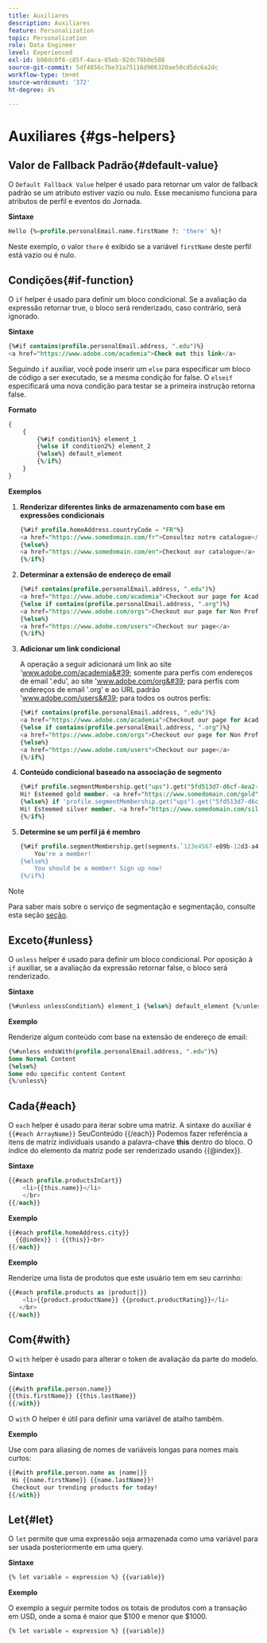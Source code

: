 ```yaml
---
title: Auxiliares
description: Auxiliares
feature: Personalization
topic: Personalization
role: Data Engineer
level: Experienced
exl-id: b08dc0f8-c85f-4aca-85eb-92dc76b0e588
source-git-commit: 5df4856c7be31a75116d906320ae50cd5dc6a2dc
workflow-type: tm+mt
source-wordcount: '372'
ht-degree: 4%

---
```


# Auxiliares {#gs-helpers}

## Valor de Fallback Padrão{#default-value}

O `Default Fallback Value` helper é usado para retornar um valor de fallback padrão se um atributo estiver vazio ou nulo. Esse mecanismo funciona para atributos de perfil e eventos do Jornada.

**Sintaxe**

```sql
Hello {%=profile.personalEmail.name.firstName ?: 'there' %}!
```

Neste exemplo, o valor `there` é exibido se a variável `firstName` deste perfil está vazio ou é nulo.

## Condições{#if-function}

O `if` helper é usado para definir um bloco condicional.
Se a avaliação da expressão retornar true, o bloco será renderizado, caso contrário, será ignorado.

**Sintaxe**

```sql
{%#if contains(profile.personalEmail.address, ".edu")%}
<a href="https://www.adobe.com/academia">Check out this link</a>
```

Seguindo `if` auxiliar, você pode inserir um `else` para especificar um bloco de código a ser executado, se a mesma condição for false.
O `elseif` especificará uma nova condição para testar se a primeira instrução retorna false.


**Formato**

```sql
{
    {
        {%#if condition1%} element_1 
        {%else if condition2%} element_2 
        {%else%} default_element 
        {%/if%}
    }
}
```

**Exemplos**

1. **Renderizar diferentes links de armazenamento com base em expressões condicionais**

   ```sql
   {%#if profile.homeAddress.countryCode = "FR"%}
   <a href="https://www.somedomain.com/fr">Consultez notre catalogue</a>
   {%else%}
   <a href="https://www.somedomain.com/en">Checkout our catalogue</a>
   {%/if%}
   ```

1. **Determinar a extensão de endereço de email**

   ```sql
   {%#if contains(profile.personalEmail.address, ".edu")%}
   <a href="https://www.adobe.com/academia">Checkout our page for Academia personals</a>
   {%else if contains(profile.personalEmail.address, ".org")%}
   <a href="https://www.adobe.com/orgs">Checkout our page for Non Profits</a>
   {%else%}
   <a href="https://www.adobe.com/users">Checkout our page</a>
   {%/if%}
   ```

1. **Adicionar um link condicional**

   A operação a seguir adicionará um link ao site &#39;www.adobe.com/academia&#39; somente para perfis com endereços de email &#39;.edu&#39;, ao site &#39;www.adobe.com/org&#39; para perfis com endereços de email &#39;.org&#39; e ao URL padrão &#39;www.adobe.com/users&#39; para todos os outros perfis:

   ```sql
   {%#if contains(profile.personalEmail.address, ".edu")%}
   <a href="https://www.adobe.com/academia">Checkout our page for Academia personals</a>
   {%else if contains(profile.personalEmail.address, ".org")%}
   <a href="https://www.adobe.com/orgs">Checkout our page for Non Profits</a>
   {%else%}
   <a href="https://www.adobe.com/users">Checkout our page</a>
   {%/if%}
   ```

1. **Conteúdo condicional baseado na associação de segmento**

   ```sql
   {%#if profile.segmentMembership.get("ups").get("5fd513d7-d6cf-4ea2-856a-585150041a8b").status = "existing"%}
   Hi! Esteemed gold member. <a href="https://www.somedomain.com/gold">Checkout your exclusive perks </a>
   {%else%} if 'profile.segmentMembership.get("ups").get("5fd513d7-d6cf-4ea2-856a-585150041a8c").status = "existing"'%}
   Hi! Esteemed silver member. <a href="https://www.somedomain.com/silver">Checkout your exclusive perks </a>
   {%/if%}
   ```

1. **Determine se um perfil já é membro**

   ```sql
   {%#if profile.segmentMembership.get(segments.`123e4567-e89b-12d3-a456-426614174000`.id)%}
       You're a member!
   {%else%}
       You should be a member! Sign up now!
   {%/if%}
   ```

>[!NOTE]
>
>Para saber mais sobre o serviço de segmentação e segmentação, consulte esta seção [seção](../../segment/about-segments.md).


## Exceto{#unless}

O `unless` helper é usado para definir um bloco condicional. Por oposição à `if`  auxiliar, se a avaliação da expressão retornar false, o bloco será renderizado.

**Sintaxe**

```sql
{%#unless unlessCondition%} element_1 {%else%} default_element {%/unless%}
```

**Exemplo**

Renderize algum conteúdo com base na extensão de endereço de email:

```sql
{%#unless endsWith(profile.personalEmail.address, ".edu")%}
Some Normal Content
{%else%}
Some edu specific content Content
{%/unless%}
```

## Cada{#each}

O `each` helper é usado para iterar sobre uma matriz.
A sintaxe do auxiliar é ```{{#each ArrayName}}``` SeuConteúdo {{/each}} Podemos fazer referência a itens de matriz individuais usando a palavra-chave **this** dentro do bloco. O índice do elemento da matriz pode ser renderizado usando {{@index}}.

**Sintaxe**

```sql
{{#each profile.productsInCart}}
    <li>{{this.name}}</li>
    </br>
{{/each}}
```

**Exemplo**

```sql
{{#each profile.homeAddress.city}}
  {{@index}} : {{this}}<br>
{{/each}}
```

**Exemplo**

Renderize uma lista de produtos que este usuário tem em seu carrinho:

```sql
{{#each profile.products as |product|}}
    <li>{{product.productName}} {{product.productRating}}</li>
   </br>
{{/each}}
```

## Com{#with}

O `with` helper é usado para alterar o token de avaliação da parte do modelo.

**Sintaxe**

```sql
{{#with profile.person.name}}
{{this.firstName}} {{this.lastName}}
{{/with}}
```

O `with` O helper é útil para definir uma variável de atalho também.

**Exemplo**

Use com para aliasing de nomes de variáveis longas para nomes mais curtos:

```sql
{{#with profile.person.name as |name|}}
 Hi {{name.firstName}} {{name.lastName}}!
 Checkout our trending products for today!
{{/with}}
```

## Let{#let}

O `let` permite que uma expressão seja armazenada como uma variável para ser usada posteriormente em uma query.

**Sintaxe**

```sql
{% let variable = expression %} {{variable}}
```

**Exemplo**

O exemplo a seguir permite todos os totais de produtos com a transação em USD, onde a soma é maior que $100 e menor que $1000.

```sql
{% let variable = expression %} {{variable}}
```
